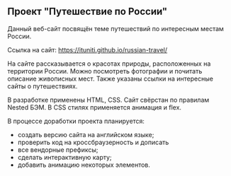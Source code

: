 ## Проект "Путешествие по России"

Данный веб-сайт посвящён теме путешествий по интересным местам России.

Ссылка на сайт: https://ituniti.github.io/russian-travel/

На сайте рассказывается о красотах природы, расположенных на территории России.
Можно посмотреть фотографии и почитать описание живописных мест.
Также указаны ссылки на интересные сайты о путешествиях.

В разработке применены HTML, CSS. Сайт свёрстан по правилам Nested БЭМ. 
В CSS стилях применяется анимация и flex.

В процессе доработки проекта планируется:

- создать версию сайта на английском языке;
- проверить код на кроссбраузерность и дописать
- все вендорные префиксы;
- сделать интерактивную карту;
- добавить анимацию некоторых элементов.
